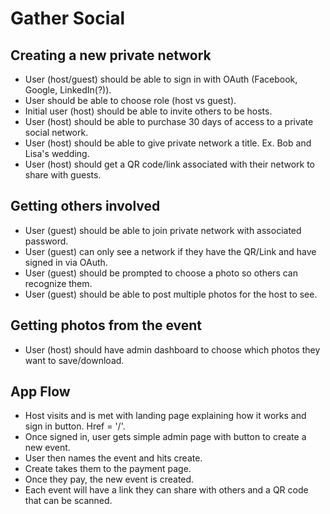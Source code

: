 # Gather Social

## Creating a new private network

- User (host/guest) should be able to sign in with OAuth (Facebook, Google, LinkedIn(?)).
- User should be able to choose role (host vs guest).
- Initial user (host) should be able to invite others to be hosts.
- User (host) should be able to purchase 30 days of access to a private social network.
- User (host) should be able to give private network a title. Ex. Bob and Lisa's wedding.
- User (host) should get a QR code/link associated with their network to share with guests.

## Getting others involved

- User (guest) should be able to join private network with associated password.
- User (guest) can only see a network if they have the QR/Link and have signed in via OAuth.
- User (guest) should be prompted to choose a photo so others can recognize them.
- User (guest) should be able to post multiple photos for the host to see.

## Getting photos from the event

- User (host) should have admin dashboard to choose which photos they want to save/download.

## App Flow
- Host visits and is met with landing page explaining how it works and sign in button. Href = '/'.
- Once signed in, user gets simple admin page with button to create a new event.
- User then names the event and hits create.
- Create takes them to the payment page.
- Once they pay, the new event is created. 
- Each event will have a link they can share with others and a QR code that can be scanned.
